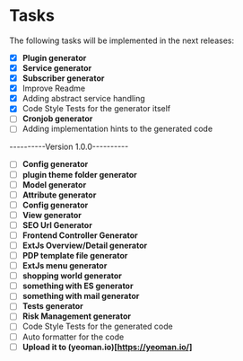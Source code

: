 # Tasks

The following tasks will be implemented in the next releases:

- [x] **Plugin generator**
- [x] **Service generator**
- [x] **Subscriber generator**
- [x] Improve Readme
- [x] Adding abstract service handling
- [x] Code Style Tests for the generator itself
- [ ] **Cronjob generator**
- [ ] Adding implementation hints to the generated code

----------Version 1.0.0----------

- [ ] **Config generator**
- [ ] **plugin theme folder generator**
- [ ] **Model generator**
- [ ] **Attribute generator**
- [ ] **Config generator**
- [ ] **View generator**
- [ ] **SEO Url Generator**
- [ ] **Frontend Controller Generator**
- [ ] **ExtJs Overview/Detail generator**
- [ ] **PDP template file generator**
- [ ] **ExtJs menu generator**
- [ ] **shopping world generator**
- [ ] **something with ES generator** 
- [ ] **something with mail generator**
- [ ] **Tests generator**
- [ ] **Risk Management generator**
- [ ] Code Style Tests for the generated code
- [ ] Auto formatter for the code
- [ ] **Upload it to (yeoman.io)[https://yeoman.io/]**